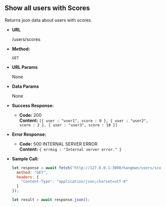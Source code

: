 ## **Show all users with Scores**

Returns json data about users with scores.

- **URL**

  /users/scores

- **Method:**

  `GET`

- **URL Params**

  None

- **Data Params**

  None

- **Success Response:**

  - **Code:** 200 <br />
    **Content:** `[{ user : "user1", score : 0 }, { user : "user2", score : 2 }, { user : "user3", score : 10 }]`

- **Error Response:**

  - **Code:** 500 INTERNAL SERVER ERROR <br />
    **Content:** `{ errmsg : "Internal server error." }`

- **Sample Call:**

  ```javascript
  let response = await fetch("http://127.0.0.1:3000/hangman/users/scores", {
    method: "GET",
    headers: {
      "Content-Type": "application/json;charset=utf-8"
    }
  });

  let result = await response.json();
  ```
